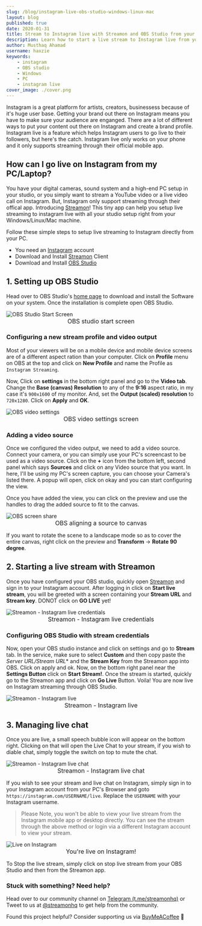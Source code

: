 ```yaml
---
slug: /blog/instagram-live-obs-studio-windows-linux-mac
layout: blog
published: true
date: 2020-01-31
title: Stream to Instagram live with Streamon and OBS Studio from your PC
description: Learn how to start a live stream to Instagram live from you Windows/Linux/MacOS computer with OBS Studio or any broadcasting software.
author: Musthaq Ahamad
username: haxzie
keywords: 
    - instagram
    - OBS studio
    - Windows
    - PC
    - instagram live
cover_image: ./cover.png
---
```


Instagram is a great platform for artists, creators, businessess because of it's huge user base. Getting your brand out there on Instagram means you have to make sure your audience are enganged. There are a lot of different ways to put your content out there on Instagram and create a brand profile. Instagram live is a feature which helps Instagram users to go live to their followers, but here's the catch. Instagram live only works on your phone and it only supports streaming through their official mobile app.

## How can I go live on Instagram from my PC/Laptop?

You have your digital cameras, sound system and a high-end PC setup in your studio, or you simply want to stream a YouTube video or a live video call on Instagram. But, Instagram only support streaming through their offical app. Introducing [Streamon](https://getstreamon.com)! This tiny app can help you setup live streaming to instagram live with all your studio setup right from your Windows/Linux/Mac machine.

Follow these simple steps to setup live streaming to Instagram directly from your PC.
- You need an [Instagram](https://instagram.com) account
- Download and Install [Streamon](https://getstreamon.com) Client
- Download and Install [OBS Studio](https://obsproject.com/)

## 1. Setting up OBS Studio
Head over to OBS Studio's [home page](https://obsproject.com/) to download and install the Software on your system. Once the installation is complete open OBS Studio.

<Image src="./obs-ss.png" alt="OBS Studio Start Screen"/>
<span style="text-align: center; display: block; font-size: 1rem">OBS studio start screen</span>

### Configuring a new stream profile and video output
Most of your viewers will be on a mobile device and mobile device screens are of a different aspect ration than your computer. Click on **Profile** menu on OBS at the top and click on **New Profile** and name the Profile as `Instagram Streaming`.

Now, Click on **settings** in the bottom right panel and go to the **Video tab**. Change the **Base (canvas) Resolution** to any of the **9:16** aspect ratio, in my case it's `900x1600` of my monitor. And, set the **Output (scaled) resolution** to `720x1280`. Click on **Apply** and **OK**.

<Image src="./obs-video-settings.png" alt="OBS video settings"/>
<span style="text-align: center; display: block; font-size: 1rem">OBS video settings screen</span>

### Adding a video source
Once we configured the video output, we need to add a video source. Connect your camera, or you can simply use your PC's screencast to be used as a video source. Click on the **+** icon from the bottom left, second panel which says **Sources** and click on any Video source that you want. In here, I'll be using my PC's screen capture, you can choose your Camera's listed there. A popup will open, click on okay and you can start configuring the view.

Once you have added the view, you can click on the preview and use the handles to drag the added source to fit to the canvas.

<Image src="./obs-screen-share.png" alt="OBS screen share"/>
<span style="text-align: center; display: block; font-size: 1rem">OBS aligning a source to canvas</span>

If you want to rotate the scene to a landscape mode so as to cover the entire canvas, right click on the preview and **Transform** -> **Rotate 90 degree**.

## 2. Starting a live stream with Streamon
Once you have configured your OBS studio, quickly open [Streamon](https://getstreamon.com) and sign in to your Instagram account. After logging in click on **Start live stream**, you will be greeted with a screen containing your **Stream URL** and **Stream key**. DONOT click on **GO LIVE** yet!

<Image src="./streamon-creds.png" alt="Streamon - Instagram live credentials"/>
<span style="text-align: center; display: block; font-size: 1rem">Streamon - Instagram live credentials</span>

### Configuring OBS Studio with stream credentials
Now, open your OBS studio instance and click on settings and go to **Stream** tab. In the service, make sure to select **Custom** and then copy paste the *Server URL/Stream URL** and the **Stream Key** from the Streamon app into OBS. Click on apply and ok. Now, on the bottom right panel near the **Settings Button** click on **Start Stream!**. Once the stream is started, quickly go to the Streamon app and click on **Go Live** Button. Voila! You are now live on Instagram streaming through OBS Studio.

<Image src="./streamon-live.png" alt="Streamon - Instagram live"/>
<span style="text-align: center; display: block; font-size: 1rem">Streamon - Instagram live</span>

## 3. Managing live chat
Once you are live, a small speech bubble icon will appear on the bottom right. Clicking on that will open the Live Chat to your stream, if you wish to diable chat, simply toggle the switch on top to mute the chat.

<Image src="./streamon-chat.png" alt="Streamon - Instagram live chat"/>
<span style="text-align: center; display: block; font-size: 1rem">Streamon - Instagram live chat</span>

If you wish to see your stream and live chat on Instagram, simply sign in to your Instagram account from your PC's Browser and goto `https://instagram.com/USERNAME/live`. Replace the `USERNAME` with your Instagram username.

> Please Note, you won't be able to view your live stream from the Instagram mobile app or desktop directly. You can see the stream through the above method or login via a different Instagram account to view your stream.


<Image src="./instagram-live.png" alt="Live on Instagram"/>
<span style="text-align: center; display: block; font-size: 1rem">You're live on Instagram!</span>

To Stop the live stream, simply click on stop live stream from your OBS Studio and then from the Streamon app.

### Stuck with something? Need help?
Head over to our community channel on [Telegram (t.me/streamonhq)](https://t.me/streamonhq) or Tweet to us at [@streamonhq](https://twitter.com/streamonhq) to get help from the community.

Found this project helpful? Consider supporting us via [BuyMeACoffee](https://buymeacoff.ee/haxzie) 💖 